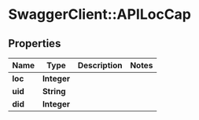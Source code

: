 # SwaggerClient::APILocCap

## Properties
Name | Type | Description | Notes
------------ | ------------- | ------------- | -------------
**loc** | **Integer** |  | 
**uid** | **String** |  | 
**did** | **Integer** |  | 

